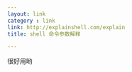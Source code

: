 ```yaml
---
layout: link
category : link
link: http://explainshell.com/explain
title: shell 命令参数解释

---
```


很好用哟
